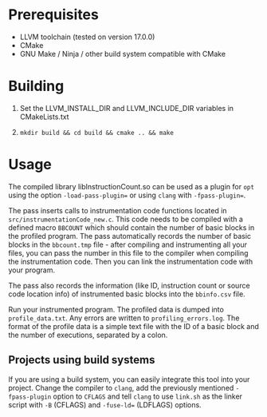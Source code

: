 # Prerequisites
- LLVM toolchain (tested on version 17.0.0)
- CMake
- GNU Make / Ninja / other build system compatible with CMake

# Building 

1. Set the LLVM_INSTALL_DIR and LLVM_INCLUDE_DIR variables in CMakeLists.txt

2. `mkdir build && cd build && cmake .. && make`

# Usage
The compiled library libInstructionCount.so can be used as a plugin for `opt` using the option `-load-pass-plugin=`
or using `clang` with `-fpass-plugin=`.

The pass inserts calls to instrumentation code functions located in `src/instrumentationCode_new.c`. This code needs to be compiled
with a defined macro `BBCOUNT` which should contain the number of basic blocks in the profiled program. The pass automatically records
the number of basic blocks in the `bbcount.tmp` file - after compiling and instrumenting all your files, you can pass the number in this file
to the compiler when compiling the instrumentation code. Then you can link the instrumentation code with your program.

The pass also records the information (like ID, instruction count or source code location info) of instrumented basic blocks into the `bbinfo.csv` file.

Run your instrumented program. The profiled data is dumped into `profile_data.txt`. Any errors are written to `profiling_errors.log`.
The format of the profile data is a simple text file with the ID of a basic block and the number of executions, separated by a colon.

## Projects using build systems
If you are using a build system, you can easily integrate this tool into your project. Change the compiler to `clang`, add the previously mentioned `-fpass-plugin` option
to `CFLAGS` and tell `clang` to use `link.sh` as the linker script with `-B` (CFLAGS) and `-fuse-ld=` (LDFLAGS) options.
